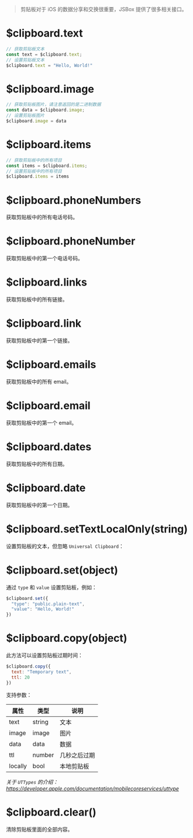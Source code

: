 > 剪贴板对于 iOS 的数据分享和交换很重要，JSBox 提供了很多相关接口。

# $clipboard.text

```js
// 获取剪贴板文本
const text = $clipboard.text;
// 设置剪贴板文本
$clipboard.text = "Hello, World!"
```

# $clipboard.image

```js
// 获取剪贴板图片，请注意返回的是二进制数据
const data = $clipboard.image;
// 设置剪贴板图片
$clipboard.image = data
```

# $clipboard.items

```js
// 获取剪贴板中的所有项目
const items = $clipboard.items;
// 设置剪贴板中的所有项目
$clipboard.items = items
```

# $clipboard.phoneNumbers

获取剪贴板中的所有电话号码。

# $clipboard.phoneNumber

获取剪贴板中的第一个电话号码。

# $clipboard.links

获取剪贴板中的所有链接。

# $clipboard.link

获取剪贴板中的第一个链接。

# $clipboard.emails

获取剪贴板中的所有 email。

# $clipboard.email

获取剪贴板中的第一个 email。

# $clipboard.dates

获取剪贴板中的所有日期。

# $clipboard.date

获取剪贴板中的第一个日期。

# $clipboard.setTextLocalOnly(string)

设置剪贴板的文本，但忽略 `Universal Clipboard`：

# $clipboard.set(object)

通过 `type` 和 `value` 设置剪贴板，例如：

```js
$clipboard.set({
  "type": "public.plain-text",
  "value": "Hello, World!"
})
```

# $clipboard.copy(object)

此方法可以设置剪贴板过期时间：

```js
$clipboard.copy({
  text: "Temporary text",
  ttl: 20
})
```

支持参数：

属性 | 类型 | 说明
---|---|---
text | string | 文本
image | image | 图片
data | data | 数据
ttl | number | 几秒之后过期
locally | bool | 本地剪贴板

*关于 `UTTypes` 的介绍：https://developer.apple.com/documentation/mobilecoreservices/uttype*

# $clipboard.clear()

清除剪贴板里面的全部内容。